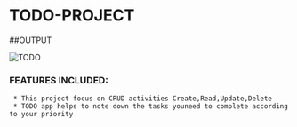 # TODO-PROJECT

##OUTPUT

![TODO](https://user-images.githubusercontent.com/122553651/213878545-0b375292-237b-4383-a61e-206db952b4ed.png)


### FEATURES INCLUDED:
     * This project focus on CRUD activities Create,Read,Update,Delete
     * TODO app helps to note down the tasks youneed to complete according to your priority


